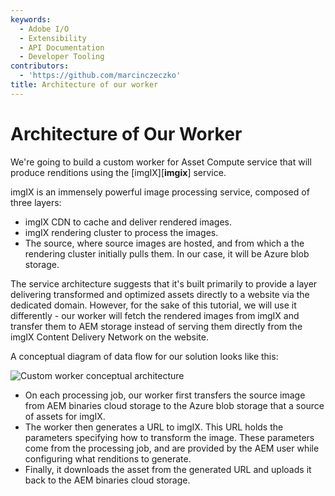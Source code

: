 ```yaml
---
keywords:
  - Adobe I/O
  - Extensibility
  - API Documentation
  - Developer Tooling
contributors:
  - 'https://github.com/marcinczeczko'
title: Architecture of our worker
---
```


# Architecture of Our Worker

We're going to build a custom worker for Asset Compute service that will produce renditions using the [imgIX][**imgix**] service.

imgIX is an immensely powerful image processing service, composed of three layers:

- imgIX CDN to cache and deliver rendered images.
- imgIX rendering cluster to process the images.
- The source, where source images are hosted, and from which a the rendering cluster initially pulls them. In our case, it will be Azure blob storage.

The service architecture suggests that it's built primarily to provide a layer delivering transformed and optimized assets directly to a website via the dedicated domain. However, for the sake of this tutorial, we will use it differently - our worker will fetch the rendered images from imgIX and transfer them to AEM storage instead of serving them directly from the imgIX Content Delivery Network on the website.

A conceptual diagram of data flow for our solution looks like this:

![Custom worker conceptual architecture](assets/custom-worker-concept.jpg)

- On each processing job, our worker first transfers the source image from AEM binaries cloud storage to the Azure blob storage that a source of assets for imgIX.
- The worker then generates a URL to imgIX. This URL holds the parameters specifying how to transform the image. These parameters come from the processing job, and are provided by the AEM user while configuring what renditions to generate.
- Finally, it downloads the asset from the generated URL and uploads it back to the AEM binaries cloud storage.

[imgix]: https://www.imgix.com/
